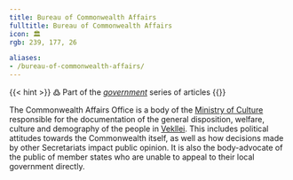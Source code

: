 ```yaml
---
title: Bureau of Commonwealth Affairs
fulltitle: Bureau of Commonwealth Affairs
icon: 🏛️
rgb: 239, 177, 26

aliases:
- /bureau-of-commonwealth-affairs/
---
```

{{< hint >}}
߷ Part of the *[government](/government/)* series of articles
{{</hint>}}

The Commonwealth Affairs Office is a body of the [<span class="fi fi-min-cul fis"></span> Ministry of Culture](/colsec/) responsible for the documentation of the general disposition, welfare, culture and demography of the people in [<span class="fi fi-com"></span> Vekllei](/vekllei/). This includes political attitudes towards the Commonwealth itself, as well as how decisions made by other Secretariats impact public opinion. It is also the body-advocate of the public of member states who are unable to appeal to their local government directly.